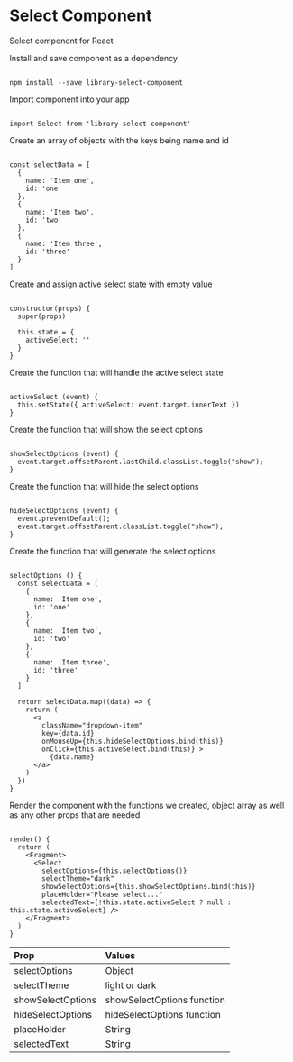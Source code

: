 
# Select Component

Select component for React

Install and save component as a dependency

```

npm install --save library-select-component

```

Import component into your app

```

import Select from 'library-select-component'

```

Create an array of objects with the keys being name and id

```

const selectData = [
  {
    name: 'Item one',
    id: 'one'
  },
  {
    name: 'Item two',
    id: 'two'
  },
  {
    name: 'Item three',
    id: 'three'
  }
]

```

Create and assign active select state with empty value

```

constructor(props) {
  super(props)

  this.state = {
    activeSelect: ''
  }
}

```

Create the function that will handle the active select state

```

activeSelect (event) {
  this.setState({ activeSelect: event.target.innerText })
}

```

Create the function that will show the select options

```

showSelectOptions (event) {
  event.target.offsetParent.lastChild.classList.toggle("show");
}

```

Create the function that will hide the select options

```

hideSelectOptions (event) {
  event.preventDefault();
  event.target.offsetParent.classList.toggle("show");
}

```

Create the function that will generate the select options

```

selectOptions () {
  const selectData = [
    {
      name: 'Item one',
      id: 'one'
    },
    {
      name: 'Item two',
      id: 'two'
    },
    {
      name: 'Item three',
      id: 'three'
    }
  ]

  return selectData.map((data) => {
    return (
      <a
        className="dropdown-item"
        key={data.id}
        onMouseUp={this.hideSelectOptions.bind(this)}
        onClick={this.activeSelect.bind(this)} >
          {data.name}
      </a>
    )
  })
}

```

Render the component with the functions we created, object array as well as any other props that are needed

```

render() {
  return (
    <Fragment>
      <Select
        selectOptions={this.selectOptions()}
        selectTheme="dark"
        showSelectOptions={this.showSelectOptions.bind(this)}
        placeHolder="Please select..."
        selectedText={!this.state.activeSelect ? null : this.state.activeSelect} />
    </Fragment>
  )
}

```


| Prop              | Values                     |
| :---------------- | :------------------------- |
| selectOptions     | Object                     |
| selectTheme       | light or dark              |
| showSelectOptions | showSelectOptions function |
| hideSelectOptions | hideSelectOptions function |
| placeHolder       | String                     |
| selectedText      | String                     |
